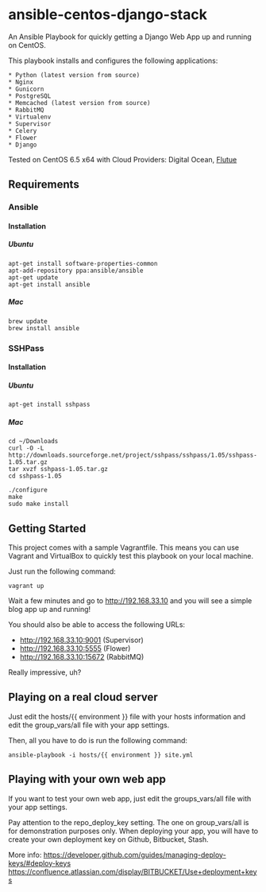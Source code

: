 # ansible-centos-django-stack

An Ansible Playbook for quickly getting a Django Web App up and running on CentOS.

This playbook installs and configures the following applications:

    * Python (latest version from source)
    * Nginx
    * Gunicorn
    * PostgreSQL
    * Memcached (latest version from source)
    * RabbitMQ
    * Virtualenv
    * Supervisor
    * Celery
    * Flower
    * Django

Tested on CentOS 6.5 x64 with Cloud Providers: Digital Ocean, <a href="https://flutue.com">Flutue</a>

## Requirements

### Ansible

#### Installation

##### Ubuntu
    
    apt-get install software-properties-common
    apt-add-repository ppa:ansible/ansible
    apt-get update
    apt-get install ansible

##### Mac
    
    brew update
    brew install ansible

### SSHPass

#### Installation

##### Ubuntu

    apt-get install sshpass

##### Mac

    cd ~/Downloads
    curl -O -L http://downloads.sourceforge.net/project/sshpass/sshpass/1.05/sshpass-1.05.tar.gz
    tar xvzf sshpass-1.05.tar.gz
    cd sshpass-1.05

    ./configure
    make
    sudo make install

## Getting Started

This project comes with a sample Vagrantfile. This means you can use Vagrant and VirtualBox to
quickly test this playbook on your local machine.

Just run the following command:

    vagrant up

Wait a few minutes and go to http://192.168.33.10 and you will see a simple blog app up and running!

You should also be able to access the following URLs:

* http://192.168.33.10:9001 (Supervisor)
* http://192.168.33.10:5555 (Flower)
* http://192.168.33.10:15672 (RabbitMQ)

Really impressive, uh?

## Playing on a real cloud server

Just edit the hosts/{{ environment }} file with your hosts information and edit the group_vars/all
file with your app settings.

Then, all you have to do is run the following command:

    ansible-playbook -i hosts/{{ environment }} site.yml

## Playing with your own web app

If you want to test your own web app, just edit the groups_vars/all file with your app settings.

Pay attention to the repo_deploy_key setting. The one on group_vars/all is for demonstration
purposes only. When deploying your app, you will have to create your own deployment key on Github, 
Bitbucket, Stash.

More info:
https://developer.github.com/guides/managing-deploy-keys/#deploy-keys
https://confluence.atlassian.com/display/BITBUCKET/Use+deployment+keys
